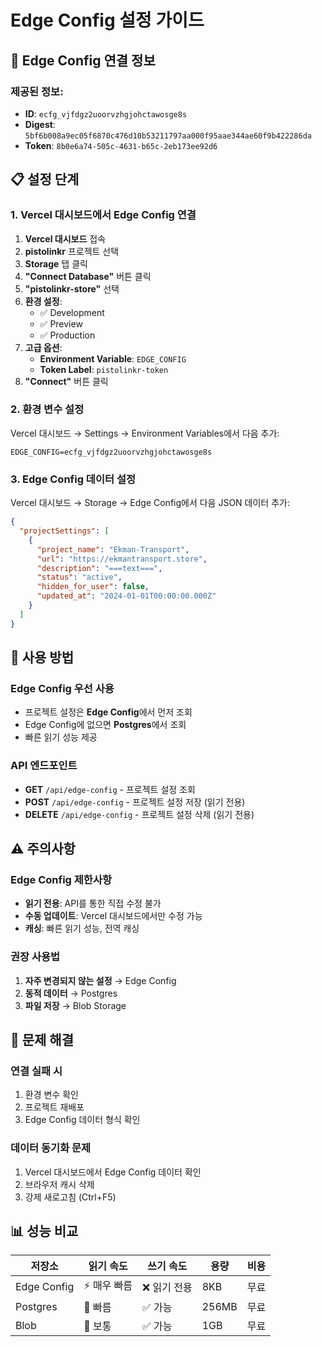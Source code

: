 # Edge Config 설정 가이드

## 🔗 Edge Config 연결 정보

### 제공된 정보:
- **ID**: `ecfg_vjfdgz2uoorvzhgjohctawosge8s`
- **Digest**: `5bf6b008a9ec05f6870c476d10b53211797aa000f95aae344ae60f9b422286da`
- **Token**: `8b0e6a74-505c-4631-b65c-2eb173ee92d6`

## 📋 설정 단계

### 1. Vercel 대시보드에서 Edge Config 연결

1. **Vercel 대시보드** 접속
2. **pistolinkr** 프로젝트 선택
3. **Storage** 탭 클릭
4. **"Connect Database"** 버튼 클릭
5. **"pistolinkr-store"** 선택
6. **환경 설정**:
   - ✅ Development
   - ✅ Preview  
   - ✅ Production
7. **고급 옵션**:
   - **Environment Variable**: `EDGE_CONFIG`
   - **Token Label**: `pistolinkr-token`
8. **"Connect"** 버튼 클릭

### 2. 환경 변수 설정

Vercel 대시보드 → Settings → Environment Variables에서 다음 추가:

```
EDGE_CONFIG=ecfg_vjfdgz2uoorvzhgjohctawosge8s
```

### 3. Edge Config 데이터 설정

Vercel 대시보드 → Storage → Edge Config에서 다음 JSON 데이터 추가:

```json
{
  "projectSettings": [
    {
      "project_name": "Ekman-Transport",
      "url": "https://ekmantransport.store",
      "description": "===text===",
      "status": "active",
      "hidden_for_user": false,
      "updated_at": "2024-01-01T00:00:00.000Z"
    }
  ]
}
```

## 🚀 사용 방법

### Edge Config 우선 사용
- 프로젝트 설정은 **Edge Config**에서 먼저 조회
- Edge Config에 없으면 **Postgres**에서 조회
- 빠른 읽기 성능 제공

### API 엔드포인트
- **GET** `/api/edge-config` - 프로젝트 설정 조회
- **POST** `/api/edge-config` - 프로젝트 설정 저장 (읽기 전용)
- **DELETE** `/api/edge-config` - 프로젝트 설정 삭제 (읽기 전용)

## ⚠️ 주의사항

### Edge Config 제한사항
- **읽기 전용**: API를 통한 직접 수정 불가
- **수동 업데이트**: Vercel 대시보드에서만 수정 가능
- **캐싱**: 빠른 읽기 성능, 전역 캐싱

### 권장 사용법
1. **자주 변경되지 않는 설정** → Edge Config
2. **동적 데이터** → Postgres
3. **파일 저장** → Blob Storage

## 🔧 문제 해결

### 연결 실패 시
1. 환경 변수 확인
2. 프로젝트 재배포
3. Edge Config 데이터 형식 확인

### 데이터 동기화 문제
1. Vercel 대시보드에서 Edge Config 데이터 확인
2. 브라우저 캐시 삭제
3. 강제 새로고침 (Ctrl+F5)

## 📊 성능 비교

| 저장소 | 읽기 속도 | 쓰기 속도 | 용량 | 비용 |
|--------|-----------|-----------|------|------|
| Edge Config | ⚡ 매우 빠름 | ❌ 읽기 전용 | 8KB | 무료 |
| Postgres | 🚀 빠름 | ✅ 가능 | 256MB | 무료 |
| Blob | 🐌 보통 | ✅ 가능 | 1GB | 무료 | 